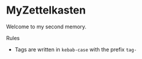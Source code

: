 # MyZettelkasten
Welcome to my second memory.

Rules

- Tags are written in `kebab-case` with the prefix `tag-`
